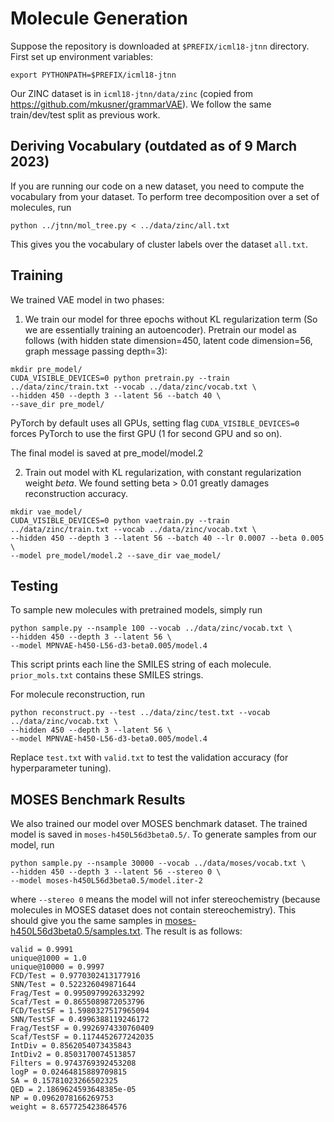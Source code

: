 # Molecule Generation
Suppose the repository is downloaded at `$PREFIX/icml18-jtnn` directory. First set up environment variables:
```
export PYTHONPATH=$PREFIX/icml18-jtnn
```
Our ZINC dataset is in `icml18-jtnn/data/zinc` (copied from https://github.com/mkusner/grammarVAE). 
We follow the same train/dev/test split as previous work. 

## Deriving Vocabulary (outdated as of 9 March 2023)
If you are running our code on a new dataset, you need to compute the vocabulary from your dataset.
To perform tree decomposition over a set of molecules, run
```
python ../jtnn/mol_tree.py < ../data/zinc/all.txt
```
This gives you the vocabulary of cluster labels over the dataset `all.txt`.

## Training
We trained VAE model in two phases:
1. We train our model for three epochs without KL regularization term (So we are essentially training an autoencoder).
Pretrain our model as follows (with hidden state dimension=450, latent code dimension=56, graph message passing depth=3):
```
mkdir pre_model/
CUDA_VISIBLE_DEVICES=0 python pretrain.py --train ../data/zinc/train.txt --vocab ../data/zinc/vocab.txt \
--hidden 450 --depth 3 --latent 56 --batch 40 \
--save_dir pre_model/
```
PyTorch by default uses all GPUs, setting flag `CUDA_VISIBLE_DEVICES=0` forces PyTorch to use the first GPU (1 for second GPU and so on).

The final model is saved at pre_model/model.2

2. Train out model with KL regularization, with constant regularization weight $beta$. 
We found setting beta > 0.01 greatly damages reconstruction accuracy.
```
mkdir vae_model/
CUDA_VISIBLE_DEVICES=0 python vaetrain.py --train ../data/zinc/train.txt --vocab ../data/zinc/vocab.txt \
--hidden 450 --depth 3 --latent 56 --batch 40 --lr 0.0007 --beta 0.005 \
--model pre_model/model.2 --save_dir vae_model/
```

## Testing
To sample new molecules with pretrained models, simply run
```
python sample.py --nsample 100 --vocab ../data/zinc/vocab.txt \
--hidden 450 --depth 3 --latent 56 \
--model MPNVAE-h450-L56-d3-beta0.005/model.4
```
This script prints each line the SMILES string of each molecule. `prior_mols.txt` contains these SMILES strings.

For molecule reconstruction, run  
```
python reconstruct.py --test ../data/zinc/test.txt --vocab ../data/zinc/vocab.txt \
--hidden 450 --depth 3 --latent 56 \
--model MPNVAE-h450-L56-d3-beta0.005/model.4
```
Replace `test.txt` with `valid.txt` to test the validation accuracy (for hyperparameter tuning).

## MOSES Benchmark Results
We also trained our model over MOSES benchmark dataset. The trained model is saved in `moses-h450L56d3beta0.5/`. To generate samples from our model, run
```
python sample.py --nsample 30000 --vocab ../data/moses/vocab.txt \
--hidden 450 --depth 3 --latent 56 --stereo 0 \
--model moses-h450L56d3beta0.5/model.iter-2
```
where `--stereo 0` means the model will not infer stereochemistry (because molecules in MOSES dataset does not contain stereochemistry). This should give you the same samples in [moses-h450L56d3beta0.5/samples.txt](moses-h450L56d3beta0.5/samples.txt). The result is as follows:
```
valid = 0.9991
unique@1000 = 1.0
unique@10000 = 0.9997
FCD/Test = 0.9770302413177916
SNN/Test = 0.522326049871644
Frag/Test = 0.9950979926332992
Scaf/Test = 0.8655089872053796
FCD/TestSF = 1.5980327517965094
SNN/TestSF = 0.4996388119246172
Frag/TestSF = 0.9926974330760409
Scaf/TestSF = 0.1174452677242035
IntDiv = 0.8562054073435843
IntDiv2 = 0.8503170074513857
Filters = 0.9743769392453208
logP = 0.02464815889709815
SA = 0.15781023266502325
QED = 2.1869624593648385e-05
NP = 0.0962078166269753
weight = 8.657725423864576
```
